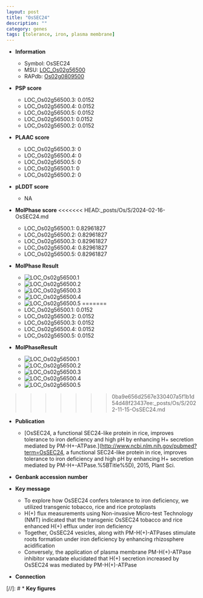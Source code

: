 ```yaml
---
layout: post
title: "OsSEC24"
description: ""
category: genes
tags: [tolerance, iron, plasma membrane]
---
```


* **Information**  
    + Symbol: OsSEC24  
    + MSU: [LOC_Os02g56500](http://rice.plantbiology.msu.edu/cgi-bin/ORF_infopage.cgi?orf=LOC_Os02g56500)  
    + RAPdb: [Os02g0809500](http://rapdb.dna.affrc.go.jp/viewer/gbrowse_details/irgsp1?name=Os02g0809500)  

* **PSP score**  
    + LOC_Os02g56500.3: 0.0152 
    + LOC_Os02g56500.4: 0.0152 
    + LOC_Os02g56500.5: 0.0152 
    + LOC_Os02g56500.1: 0.0152 
    + LOC_Os02g56500.2: 0.0152 

* **PLAAC score**  
    + LOC_Os02g56500.3: 0 
    + LOC_Os02g56500.4: 0 
    + LOC_Os02g56500.5: 0 
    + LOC_Os02g56500.1: 0 
    + LOC_Os02g56500.2: 0 

* **pLDDT score**
    + NA


* **MolPhase score**
<<<<<<< HEAD:_posts/Os/S/2024-02-16-OsSEC24.md
    + LOC_Os02g56500.1: 0.82961827
    + LOC_Os02g56500.2: 0.82961827
    + LOC_Os02g56500.3: 0.82961827
    + LOC_Os02g56500.4: 0.82961827
    + LOC_Os02g56500.5: 0.82961827

* **MolPhase Result**
    + ![LOC_Os02g56500.1](https://304243504.github.io/Pictures/LOC_Os02g/LOC_Os02g56500.1.png)
    + ![LOC_Os02g56500.2](https://304243504.github.io/Pictures/LOC_Os02g/LOC_Os02g56500.2.png)
    + ![LOC_Os02g56500.3](https://304243504.github.io/Pictures/LOC_Os02g/LOC_Os02g56500.3.png)
    + ![LOC_Os02g56500.4](https://304243504.github.io/Pictures/LOC_Os02g/LOC_Os02g56500.4.png)
    + ![LOC_Os02g56500.5](https://304243504.github.io/Pictures/LOC_Os02g/LOC_Os02g56500.5.png)
=======
    + LOC_Os02g56500.1: 0.0152
    + LOC_Os02g56500.2: 0.0152
    + LOC_Os02g56500.3: 0.0152
    + LOC_Os02g56500.4: 0.0152
    + LOC_Os02g56500.5: 0.0152

* **MolPhaseResult**
    + ![LOC_Os02g56500.1](https://ricepsp.github.io/pictures/LOC_Os02g/LOC_Os02g56500.1.png)
    + ![LOC_Os02g56500.2](https://ricepsp.github.io/pictures/LOC_Os02g/LOC_Os02g56500.2.png)
    + ![LOC_Os02g56500.3](https://ricepsp.github.io/pictures/LOC_Os02g/LOC_Os02g56500.3.png)
    + ![LOC_Os02g56500.4](https://ricepsp.github.io/pictures/LOC_Os02g/LOC_Os02g56500.4.png)
    + ![LOC_Os02g56500.5](https://ricepsp.github.io/pictures/LOC_Os02g/LOC_Os02g56500.5.png)
>>>>>>> 0ba9e656d2567e330407a5f1b1d54d48f23437ee:_posts/Os/S/2022-11-15-OsSEC24.md

* **Publication**  
    + [OsSEC24, a functional SEC24-like protein in rice, improves tolerance to iron deficiency and high pH by enhancing H+ secretion mediated by PM-H+-ATPase.](http://www.ncbi.nlm.nih.gov/pubmed?term=OsSEC24, a functional SEC24-like protein in rice, improves tolerance to iron deficiency and high pH by enhancing H+ secretion mediated by PM-H+-ATPase.%5BTitle%5D), 2015, Plant Sci.

* **Genbank accession number**  

* **Key message**  
    + To explore how OsSEC24 confers tolerance to iron deficiency, we utilized transgenic tobacco, rice and rice protoplasts
    + H(+) flux measurements using Non-invasive Micro-test Technology (NMT) indicated that the transgenic OsSEC24 tobacco and rice enhanced H(+) efflux under iron deficiency
    + Together, OsSEC24 vesicles, along with PM-H(+)-ATPases stimulate roots formation under iron deficiency by enhancing rhizosphere acidification
    + Conversely, the application of plasma membrane PM-H(+)-ATPase inhibitor vanadate elucidated that H(+) secretion increased by OsSEC24 was mediated by PM-H(+)-ATPase

* **Connection**  

[//]: # * **Key figures**  



